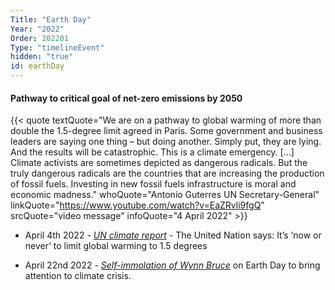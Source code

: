 ```yaml
---
Title: "Earth Day"
Year: "2022"
Order: 202201
Type: "timelineEvent"
hidden: "true"
id: earthDay
---
```


#### Pathway to critical goal of net-zero emissions by 2050

{{< quote textQuote="We are on a pathway to global warming of more than double the 1.5-degree limit agreed in Paris. Some government and business leaders are saying one thing – but doing another. Simply put, they are lying. And the results will be catastrophic. This is a climate emergency. [...] Climate activists are sometimes depicted as dangerous radicals. But the truly dangerous radicals are the countries that are increasing the production of fossil fuels. Investing in new fossil fuels infrastructure is moral and economic madness." whoQuote="Antonio Guterres UN Secretary-General" linkQuote="https://www.youtube.com/watch?v=EaZRvli9fgQ"  srcQuote="video message" infoQuote="4 April 2022" >}}

*   April 4th 2022 - _[UN climate report](https://news.un.org/en/story/2022/04/1115452)_ - The United Nation says: It’s ‘now or never’ to limit global warming to 1.5 degrees
    
*   April 22nd 2022 - _[Self-immolation of Wynn Bruce](https://en.wikipedia.org/wiki/Self-immolation_of_Wynn_Bruce)_ on Earth Day to bring attention to climate crisis.